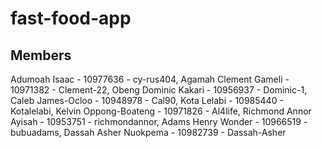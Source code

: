 # fast-food-app

## Members
Adumoah Isaac - 10977636 - cy-rus404,
Agamah Clement Gameli - 10971382 - Clement-22,
Obeng Dominic Kakari - 10956937 - Dominic-1,
Caleb James-Ocloo - 10948978 - Cal90,
Kota Lelabi - 10985440 - Kotalelabi,
Kelvin Oppong-Boateng - 10971826 - Al4life,
Richmond Annor Ayisah - 10953751 - richmondannor,
Adams Henry Wonder - 10966519 - bubuadams,
Dassah Asher Nuokpema - 10982739 - Dassah-Asher
